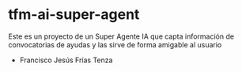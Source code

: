 # tfm-ai-super-agent
Este es un proyecto de un Super Agente IA que capta información de convocatorias de ayudas y las sirve de forma amigable al usuario

- Francisco Jesús Frías Tenza
